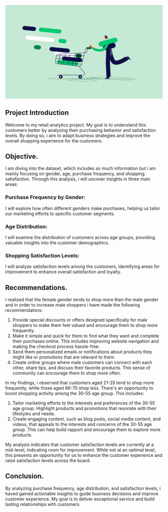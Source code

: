 ![image](./asset/image.jpeg)

## Project Introduction

Welcome to my retail analytics project. My goal is to understand this customers better by analyzing their purchasing behavior and satisfaction levels. By doing so, i aim to adapt business strategies and improve the overall shopping experience for the customers.

## Objective.

I am diving into the dataset, which includes so much information but i am mainly focusing on gender, age, purchase frequency, and shopping satisfaction. Through this analysis, i will uncover insights in three main areas: 

### Purchase Frequency by Gender: 
I will explore how often different genders make purchases, helping us tailor our marketing efforts to specific customer segments.
### Age Distribution:
 I will examine the distribution of customers across age groups, providing valuable insights into the customer demographics.
### Shopping Satisfaction Levels: 
I will analyze satisfaction levels among the customers, identifying areas for improvement to enhance overall satisfaction and loyalty.

## Recommendations.

I realized that the female gender tends to shop more than the male gender and in order to increase  male shoppers i have made the following recommendatons:
1. Provide special discounts or offers designed specifically for male shoppers to make them feel valued and encourage them to shop more frequently.
2. Make it simple and quick for them to find what they want and complete their purchases online. This includes improving website navigation and making the checkout process hassle-free.
3.  Send them personalized emails or notifications about products they might like or promotions that are relevant to them.
4. Create online groups where male customers can connect with each other, share tips, and discuss their favorite products. This sense of community can encourage them to shop more often.

In my findings, i observed that customers aged 21-25 tend to shop more frequently, while those aged 66-70 shop less. There's an opportunity to boost shopping activity among the 30-55 age group. This includes:
1. Tailor marketing efforts to the interests and preferences of the 30-55 age group. Highlight products and promotions that resonate with their lifestyles and needs.
2. Create engaging content, such as blog posts, social media content, and videos, that appeals to the interests and concerns of the 30-55 age group. This can help build rapport and encourage them to explore more products.

My analysis indicates that customer satisfaction levels are currently at a mid-level, indicating room for improvement. While not at an optimal level, this presents an opportunity for us to enhance the customer experience and raise satisfaction levels across the board.

## Conclusion.

By analyzing purchase frequency, age distribution, and satisfaction levels, i haved gained actionable insights to guide business decisions and improve customer experience. My goal is to deliver exceptional service and build lasting relationships with customers.